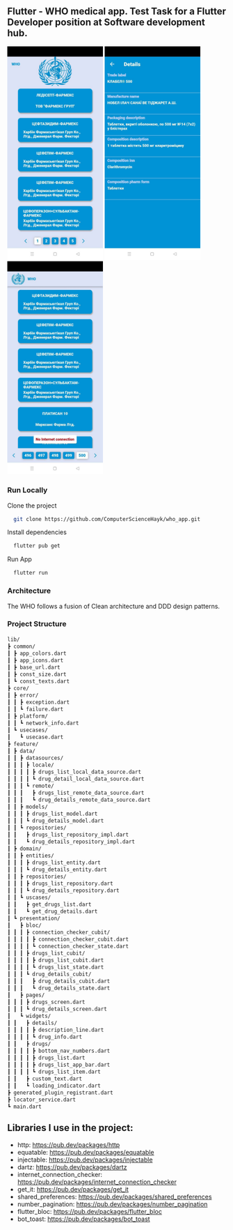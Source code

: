 ## Flutter - WHO medical app. Test Task for a Flutter Developer position at Software development hub.

<p float="center">
  <img src="screenshots/home_page.jpg" width="220" />
  <img src="screenshots/details.jpg" width="220" /> 
  <img src="screenshots/no_inet.jpg" width="220" />
</p>

### Run Locally

Clone the project

```bash
  git clone https://github.com/ComputerScienceHayk/who_app.git
```

Install dependencies

```bash
  flutter pub get
```

Run App

```bash
  flutter run
```

### Architecture
The WHO follows a fusion of Clean architecture and DDD design patterns.

### Project Structure 
``` shell
lib/
┣ common/
┃ ┣ app_colors.dart
┃ ┣ app_icons.dart
┃ ┣ base_url.dart
┃ ┣ const_size.dart
┃ ┗ const_texts.dart
┣ core/
┃ ┣ error/
┃ ┃ ┣ exception.dart
┃ ┃ ┗ failure.dart
┃ ┣ platform/
┃ ┃ ┗ network_info.dart
┃ ┗ usecases/
┃   ┗ usecase.dart
┣ feature/
┃ ┣ data/
┃ ┃ ┣ datasources/
┃ ┃ ┃ ┣ locale/
┃ ┃ ┃ ┃ ┣ drugs_list_local_data_source.dart
┃ ┃ ┃ ┃ ┗ drug_detail_local_data_source.dart
┃ ┃ ┃ ┗ remote/
┃ ┃ ┃   ┣ drugs_list_remote_data_source.dart
┃ ┃ ┃   ┗ drug_details_remote_data_source.dart
┃ ┃ ┣ models/
┃ ┃ ┃ ┣ drugs_list_model.dart
┃ ┃ ┃ ┗ drug_details_model.dart
┃ ┃ ┗ repositories/
┃ ┃   ┣ drugs_list_repository_impl.dart
┃ ┃   ┗ drug_details_repository_impl.dart
┃ ┣ domain/
┃ ┃ ┣ entities/
┃ ┃ ┃ ┣ drugs_list_entity.dart
┃ ┃ ┃ ┗ drug_details_entity.dart
┃ ┃ ┣ repositories/
┃ ┃ ┃ ┣ drugs_list_repository.dart
┃ ┃ ┃ ┗ drug_details_repository.dart
┃ ┃ ┗ uscases/
┃ ┃   ┣ get_drugs_list.dart
┃ ┃   ┗ get_drug_details.dart
┃ ┗ presentation/
┃   ┣ bloc/
┃ ┃ ┃ ┣ connection_checker_cubit/
┃ ┃ ┃ ┃ ┣ connection_checker_cubit.dart
┃ ┃ ┃ ┃ ┗ connection_checker_state.dart
┃ ┃ ┃ ┣ drugs_list_cubit/
┃ ┃ ┃ ┃ ┣ drugs_list_cubit.dart
┃ ┃ ┃ ┃ ┗ drugs_list_state.dart
┃ ┃ ┃ ┗ drug_details_cubit/
┃ ┃ ┃   ┣ drug_details_cubit.dart
┃ ┃ ┃   ┗ drug_details_state.dart
┃   ┣ pages/
┃ ┃ ┃ ┣ drugs_screen.dart
┃ ┃ ┃ ┗ drug_details_screen.dart
┃   ┗ widgets/
┃ ┃   ┣ details/
┃ ┃ ┃ ┃ ┣ description_line.dart
┃ ┃ ┃ ┃ ┗ drug_info.dart
┃ ┃   ┣ drugs/
┃ ┃ ┃ ┃ ┣ bottom_nav_numbers.dart
┃ ┃ ┃ ┃ ┣ drugs_list.dart
┃ ┃ ┃ ┃ ┣ drugs_list_app_bar.dart
┃ ┃ ┃ ┃ ┗ drugs_list_item.dart
┃ ┃   ┣ custom_text.dart
┃ ┃   ┗ loading_indicator.dart
┣ generated_plugin_registrant.dart
┣ locator_service.dart
┗ main.dart
```

##  Libraries I use in the project:
- http: https://pub.dev/packages/http
- equatable: https://pub.dev/packages/equatable
- injectable: https://pub.dev/packages/injectable
- dartz: https://pub.dev/packages/dartz
- internet_connection_checker: https://pub.dev/packages/internet_connection_checker
- get_it: https://pub.dev/packages/get_it
- shared_preferences: https://pub.dev/packages/shared_preferences
- number_pagination: https://pub.dev/packages/number_pagination
- flutter_bloc: https://pub.dev/packages/flutter_bloc
- bot_toast: https://pub.dev/packages/bot_toast
